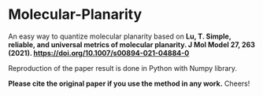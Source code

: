 # Molecular-Planarity
An easy way to quantize molecular planarity based on **Lu, T. Simple, reliable, and universal metrics of molecular planarity. J Mol Model 27, 263 (2021). https://doi.org/10.1007/s00894-021-04884-0**  
  
Reproduction of the paper result is done in Python with Numpy library.  
  
**Please cite the original paper if you use the method in any work.** Cheers!

